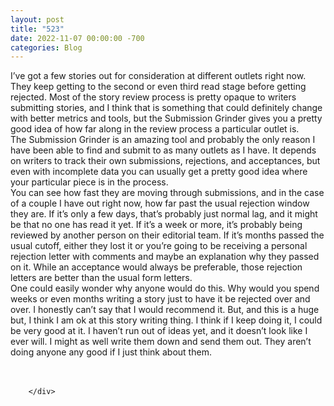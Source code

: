 ```yaml
---
layout: post
title: "523"
date: 2022-11-07 00:00:00 -700
categories: Blog
---
```


<div class="blog-content">
				<div class="paragraph"><span><span>I&rsquo;ve got a few stories out for consideration at different outlets right now. They keep getting to the second or even third read stage before getting rejected. Most of the story review process is pretty opaque to writers submitting stories, and I think that is something that could definitely change with better metrics and tools, but the Submission Grinder gives you a pretty good idea of how far along in the review process a particular outlet is.</span></span><br><span></span><span><span>The Submission Grinder is an amazing tool and probably the only reason I have been able to find and submit to as many outlets as I have. It depends on writers to track their own submissions, rejections, and acceptances, but even with incomplete data you can usually get a pretty good idea where your particular piece is in the process.</span></span><br><span></span><span><span>You can see how fast they are moving through submissions, and in the case of a couple I have out right now, how far past the usual rejection window they are. If it&rsquo;s only a few days, that&rsquo;s probably just normal lag, and it might be that no one has read it yet. If it&rsquo;s a week or more, it&rsquo;s probably being reviewed by another person on their editorial team. If it&rsquo;s months passed the usual cutoff, either they lost it or you&rsquo;re going to be receiving a personal rejection letter with comments and maybe an explanation why they passed on it. While an acceptance would always be preferable, those rejection letters are better than the usual form letters.</span></span><br><span></span><span><span>One could easily wonder why anyone would do this. Why would you spend weeks or even months writing a story just to have it be rejected over and over. I honestly can&rsquo;t say that I would recommend it. But, and this is a huge but, I think I am ok at this story writing thing. I think if I keep doing it, I could be very good at it. I haven&rsquo;t run out of ideas yet, and it doesn&rsquo;t look like I ever will. I might as well write them down and send them out. They aren&rsquo;t doing anyone any good if I just think about them.&nbsp;</span></span><br><span></span><br>&#8203;</div>

		</div>
        